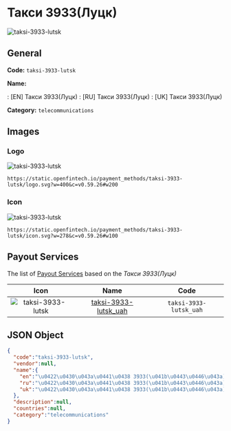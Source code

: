 
# Такси 3933(Луцк) 
![taksi-3933-lutsk](https://static.openfintech.io/payment_methods/taksi-3933-lutsk/logo.svg?w=400&c=v0.59.26#w200)  

## General 
**Code:** `taksi-3933-lutsk` 
 
**Name:** 
 
:	[EN] Такси 3933(Луцк) 
:	[RU] Такси 3933(Луцк) 
:	[UK] Такси 3933(Луцк) 
 
**Category:** `telecommunications` 
 

## Images 

### Logo 
![taksi-3933-lutsk](https://static.openfintech.io/payment_methods/taksi-3933-lutsk/logo.svg?w=400&c=v0.59.26#w200)  

```
https://static.openfintech.io/payment_methods/taksi-3933-lutsk/logo.svg?w=400&c=v0.59.26#w200
```  

### Icon 
![taksi-3933-lutsk](https://static.openfintech.io/payment_methods/taksi-3933-lutsk/icon.svg?w=278&c=v0.59.26#w100)  

```
https://static.openfintech.io/payment_methods/taksi-3933-lutsk/icon.svg?w=278&c=v0.59.26#w100
```  

## Payout Services 
 
The list of [Payout Services](/payout-services/) based on the _Такси 3933(Луцк)_ 

|Icon|Name|Code| 
|:---:|:---:|:---:| 
|![taksi-3933-lutsk](https://static.openfintech.io/payout_methods/taksi-3933-lutsk/icon.svg?w=278&c=v0.59.26#w40) |[taksi-3933-lutsk_uah](/payout-services/taksi-3933-lutsk_uah/)|`taksi-3933-lutsk_uah`| 
 

## JSON Object 

```json
{
  "code":"taksi-3933-lutsk",
  "vendor":null,
  "name":{
    "en":"\u0422\u0430\u043a\u0441\u0438 3933(\u041b\u0443\u0446\u043a)",
    "ru":"\u0422\u0430\u043a\u0441\u0438 3933(\u041b\u0443\u0446\u043a)",
    "uk":"\u0422\u0430\u043a\u0441\u0438 3933(\u041b\u0443\u0446\u043a)"
  },
  "description":null,
  "countries":null,
  "category":"telecommunications"
}
```  
